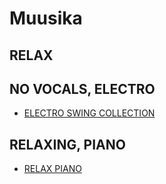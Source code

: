 # Muusika

## RELAX 

## NO VOCALS, ELECTRO

+ [ELECTRO SWING COLLECTION](https://www.youtube.com/watch?v=C6-TWRn0k4I&t=2254s)

## RELAXING, PIANO

+ [RELAX PIANO](https://www.youtube.com/watch?v=aXYtJB7Qslk&start_radio=1&list=RDQMEKdcY3ENIrg)
